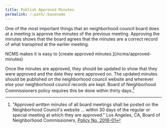 ```yaml
---
title: Publish Approved Minutes
permalink: /:path/:basename
---
```


One of the most important things
that an neighborhood council board does
at a meeting
is approve the minutes
of the previous meeting.
Approving the minutes shows
that the board agrees
that the minutes are
a correct record
of what transpired
at the earlier meeting.

<aside class="callout" role="complementary" markdown="1">
NCMS makes
it is easy
to [create approved minutes.](/ncms/approved-minutes)
</aside>

Once the minutes
are approved,
they should be updated
to show that
they were approved
and the date
they were approved on.
The updated minutes
should be published
on the neighborhood council website
and wherever else
your neighborhood council records are kept.
Board of Neighborhood Commissioners policy
requires this be done
within thirty days.[^bonc201601]

[^bonc201601]:
    "Approved _written_ minutes
    of all board meetings
    shall be posted
    on the Neighborhood Council's website ...
    within 30 days
    of the regular or special meeting
    at which
    they are approved."
    Los Angeles, CA, Board of Neighborhood Commissioners, [Policy No. 2016-01](https://neighborhoodempowerment.lacity.gov/wp-content/uploads/2019/03/Amended-Minutes-Policy-Resolution1-03.18.19.pdf)
